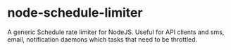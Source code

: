 # node-schedule-limiter
A generic Schedule rate limiter for NodeJS. Useful for API clients and sms, email, notification daemons which tasks that need to be throttled.
